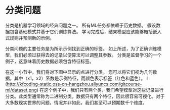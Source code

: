 # 分类问题
分类是机器学习领域的经典问题之一。 所有ML任务都依赖于历史数据。 假设数据包含基础模式并基于它们训练算法。 学习完成后，结果模型应该能够概括嵌入式规则并预测新的示例。

分类问题的主要任务是为所示示例找到正确的标签。 如上所述，为了正确训练模型，我们必须过获得去的记录以便算法可以调整其参数。 分类是监督学习的一个例子，这意味着历史数据必须包含特征标签。

在这一小节中，我们将对下图中显示的点进行分类。 您可以将它们视为几何数据，其中（x1，x2）系数是示例特征，而颜色表示标签（红色和蓝色）。
!(http://kfcoding-static.oss-cn-hangzhou.aliyuncs.com/gitcourse-ml/dataset.png)
在这个例子中，我们只有两个类，我们希望模型对这些记录进行分类。此类型通常称为二进制分类。数据只有两个特征，因此很容易可视化。对于大多数现实世界的问题，情况并非如此，我们甚至可以预期数千个维度。
